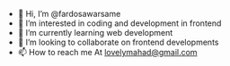 - 👋 Hi, I’m @fardosawarsame
- 👀 I’m interested in coding and development in frontend 
- 🌱 I’m currently learning web development 
- 💞️ I’m looking to collaborate on frontend developments
- 📫 How to reach me At lovelymahad@gmail.com

<!---
fardosawarsame/fardosawarsame is a ✨ special ✨ repository because its `README.md` (this file) appears on your GitHub profile.
You can click the Preview link to take a look at your changes.
--->
